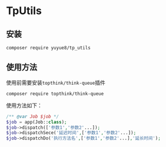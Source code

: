 # TpUtils

## 安装
~~~
composer require yuyue8/tp_utils
~~~

## 使用方法

使用前需要安装`topthink/think-queue`插件
~~~
composer require topthink/think-queue
~~~

使用方法如下：
```php
/** @var Job $job */
$job = app(Job::class);
$job->dispatch(['参数1','参数2'...]);
$job->dispatchSece('延迟时间',['参数1','参数2'...]);
$job->dispatchDo('执行方法名',['参数1','参数2'...],'延长时间');
```